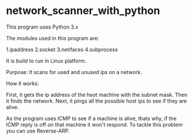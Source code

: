 # network_scanner_with_python
This program uses Python 3.x

The modules used in this program are:

1.ipaddress
2.socket
3.netifaces
4.subprocess

It is build to run in Linux platform.

Purpose: It scans for used and unused ips on a network.

How it works:

First, it gets the ip address of the hsot machine with the subnet mask. Then it finds the network. Next, it pings all the possible host ips to see if they are alive. 

As the program uses ICMP to see if a machine is alive, thats why, if the ICMP reply is off on that machine it won't respond. To tackle this problem you can use Reverse-ARP.

